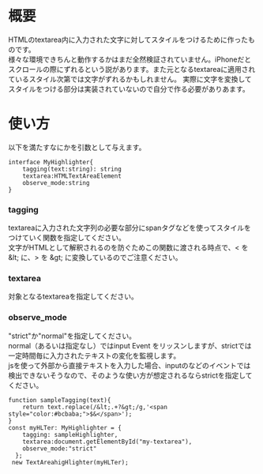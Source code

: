 # 概要
HTMLのtextarea内に入力された文字に対してスタイルをつけるために作ったものです。  
様々な環境できちんと動作するかはまだ全然検証されていません。iPhoneだとスクロールの際にずれるという説があります。また元となるtextareaに適用されているスタイル次第では文字がずれるかもしれません。
実際に文字を変換してスタイルをつける部分は実装されていないので自分で作る必要がありあます。

# 使い方
以下を満たすなにかを引数として与えます。  
```
interface MyHighlighter{
    tagging(text:string): string
    textarea:HTMLTextAreaElement
    observe_mode:string
}
```
### tagging
textareaに入力された文字列の必要な部分にspanタグなどを使ってスタイルをつけていく関数を指定してください。  
文字がHTMLとして解釈されるのを防ぐためこの関数に渡される時点で、< を \&lt; に、> を \&gt; に変換しているのでご注意ください。

### textarea
対象となるtextareaを指定してください。

### observe_mode
"strict"か"normal"を指定してください。  
normal（あるいは指定なし）ではinput Event をリッスンしますが、strictでは一定時間毎に入力されたテキストの変化を監視します。  
jsを使って外部から直接テキストを入力した場合、inputのなどのイベントでは検出できないそうなので、そのような使い方が想定されるならstrictを指定してください。

```
function sampleTagging(text){
    return text.replace(/&lt;.+?&gt;/g,'<span style="color:#bcbaba;">$&</span>');
}
const myHLTer: MyHighlighter = {
    tagging: sampleHighlighter,
    textarea:document.getElementById("my-textarea"),
    observe_mode:"strict"
  };
 new TextAreahigHlighter(myHLTer);
```
